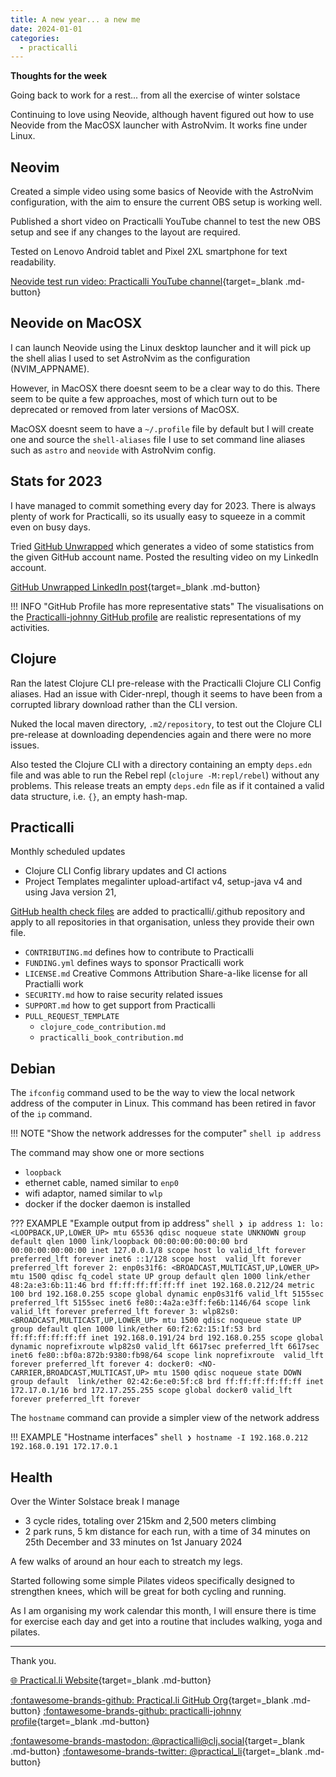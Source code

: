 ```yaml
---
title: A new year... a new me
date: 2024-01-01
categories:
  - practicalli
---
```


**Thoughts for the week**

Going back to work for a rest... from all the exercise of winter solstace

Continuing to love using Neovide, although havent figured out how to use Neovide from the MacOSX launcher with AstroNvim. It works fine under Linux.

<!-- more -->


## Neovim

Created a simple video using some basics of Neovide with the AstroNvim configuration, with the aim to ensure the current OBS setup is working well.

Published a short video on Practicalli YouTube channel to test the new OBS setup and see if any changes to the layout are required.

Tested on Lenovo Android tablet and Pixel 2XL smartphone for text readability.

[Neovide test run video: Practicalli YouTube channel](https://youtu.be/CcVMDPIiwPA){target=_blank .md-button} 


## Neovide on MacOSX

I can launch Neovide using the Linux desktop launcher and it will pick up the shell alias I used to set AstroNvim as the configuration (NVIM_APPNAME).

However, in MacOSX there doesnt seem to be a clear way to do this.  There seem to be quite a few approaches, most of which turn out to be deprecated or removed from later versions of MacOSX.

MacOSX doesnt seem to have a `~/.profile` file by default but I will create one and source the `shell-aliases` file I use to set command line aliases such as `astro` and `neovide` with AstroNvim config.


## Stats for 2023

I have managed to commit something every day for 2023.  There is always plenty of work for Practicalli, so its usually easy to squeeze in a commit even on busy days.

Tried [GitHub Unwrapped](https://githubunwrapped.com/) which generates a video of some statistics from the given GitHub account name.  Posted the resulting video on my LinkedIn account.

[GitHub Unwrapped LinkedIn post](https://www.linkedin.com/posts/jr0cket_a-few-statistics-from-my-github-contributions-activity-7147670025024278529-aEfN){target=_blank .md-button}

!!! INFO "GitHub Profile has more representative stats"
    The visualisations on the [Practicalli-johnny GitHub profile](https://github.com/practicalli-johnny) are realistic representations of my activities.


## Clojure

Ran the latest Clojure CLI pre-release with the Practicalli Clojure CLI Config aliases.  Had an issue with Cider-nrepl, though it seems to have been from a corrupted library download rather than the CLI version.

Nuked the local maven directory, `.m2/repository`, to test out the Clojure CLI pre-release at downloading dependencies again and there were no more issues.

Also tested the Clojure CLI with a directory containing an empty `deps.edn` file and was able to run the Rebel repl (`clojure -M:repl/rebel`) without any problems.  This release treats an empty `deps.edn` file as if it contained a valid data structure, i.e. `{}`, an empty hash-map.


## Practicalli

Monthly scheduled updates

- Clojure CLI Config library updates and CI actions
- Project Templates megalinter upload-artifact v4, setup-java v4 and using Java version 21, 

[GitHub health check files](https://docs.github.com/en/communities/setting-up-your-project-for-healthy-contributions/creating-a-default-community-health-file) are added to practicalli/.github repository and apply to all repositories in that organisation, unless they provide their own file.

- `CONTRIBUTING.md` defines how to contribute to Practicalli
- `FUNDING.yml` defines ways to sponsor Practicalli work
- `LICENSE.md` Creative Commons Attribution Share-a-like license for all Practialli work
- `SECURITY.md` how to raise security related issues
- `SUPPORT.md` how to get support from Practicalli
- `PULL_REQUEST_TEMPLATE`
  - `clojure_code_contribution.md`
  - `practicalli_book_contribution.md`

## Debian

The `ifconfig` command used to be the way to view the local network address of the computer in Linux. This command has been retired in favor of the `ip` command.

!!! NOTE "Show the network addresses for the computer"
    ```shell
    ip address
    ```

The command may show one or more sections

- `loopback`
- ethernet cable, named similar to `enp0`
- wifi adaptor, named similar to `wlp`
- docker if the docker daemon is installed

??? EXAMPLE "Example output from ip address"
    ```shell
    ❯ ip address
    1: lo: <LOOPBACK,UP,LOWER_UP> mtu 65536 qdisc noqueue state UNKNOWN group default qlen 1000
        link/loopback 00:00:00:00:00:00 brd 00:00:00:00:00:00
        inet 127.0.0.1/8 scope host lo
           valid_lft forever preferred_lft forever
        inet6 ::1/128 scope host 
           valid_lft forever preferred_lft forever
    2: enp0s31f6: <BROADCAST,MULTICAST,UP,LOWER_UP> mtu 1500 qdisc fq_codel state UP group default qlen 1000
        link/ether 48:2a:e3:6b:11:46 brd ff:ff:ff:ff:ff:ff
        inet 192.168.0.212/24 metric 100 brd 192.168.0.255 scope global dynamic enp0s31f6
           valid_lft 5155sec preferred_lft 5155sec
        inet6 fe80::4a2a:e3ff:fe6b:1146/64 scope link 
           valid_lft forever preferred_lft forever
    3: wlp82s0: <BROADCAST,MULTICAST,UP,LOWER_UP> mtu 1500 qdisc noqueue state UP group default qlen 1000
        link/ether 60:f2:62:15:1f:53 brd ff:ff:ff:ff:ff:ff
        inet 192.168.0.191/24 brd 192.168.0.255 scope global dynamic noprefixroute wlp82s0
           valid_lft 6617sec preferred_lft 6617sec
        inet6 fe80::bf0a:872b:9380:fb98/64 scope link noprefixroute 
           valid_lft forever preferred_lft forever
    4: docker0: <NO-CARRIER,BROADCAST,MULTICAST,UP> mtu 1500 qdisc noqueue state DOWN group default 
        link/ether 02:42:6e:e0:5f:c8 brd ff:ff:ff:ff:ff:ff
        inet 172.17.0.1/16 brd 172.17.255.255 scope global docker0
           valid_lft forever preferred_lft forever
    ```

The `hostname` command can provide a simpler view of the network address

!!! EXAMPLE "Hostname interfaces"
    ```shell
    ❯ hostname -I
    192.168.0.212 192.168.0.191 172.17.0.1 
    ```


## Health

Over the Winter Solstace break I manage

- 3 cycle rides, totaling over 215km and 2,500 meters climbing
- 2 park runs, 5 km distance for each run, with a time of 34 minutes on 25th December and 33 minutes on 1st January 2024

A few walks of around an hour each to streatch my legs.

Started following some simple Pilates videos specifically designed to strengthen knees, which will be great for both cycling and running.

As I am organising my work calendar this month, I will ensure there is time for exercise each day and get into a routine that includes walking, yoga and pilates.

---
Thank you.

[:globe_with_meridians: Practical.li Website](https://practical.li){target=_blank .md-button} 

[:fontawesome-brands-github: Practical.li GitHub Org](https://github.com/practicalli){target=_blank .md-button} 
[:fontawesome-brands-github: practicalli-johnny profile](https://github.com/practicalli-johnny){target=_blank .md-button}

[:fontawesome-brands-mastodon: @practicalli@clj.social](https://clj.social/@practicalli){target=_blank .md-button}
[:fontawesome-brands-twitter: @practical_li](https://twitter.com/practcial_li){target=_blank .md-button}
